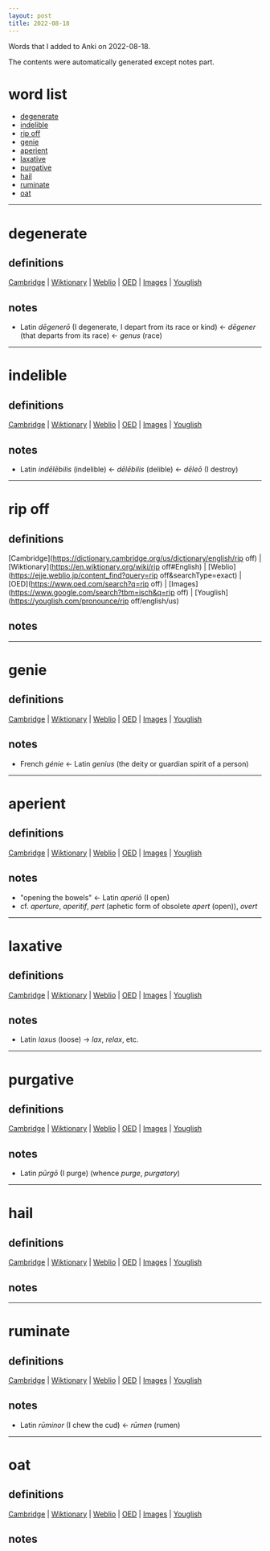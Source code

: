 ```yaml
---
layout: post
title: 2022-08-18
---
```


Words that I added to Anki on 2022-08-18.

The contents were automatically generated except notes part.
# word list
- [degenerate](#degenerate)
- [indelible](#indelible)
- [rip off](#rip-off)
- [genie](#genie)
- [aperient](#aperient)
- [laxative](#laxative)
- [purgative](#purgative)
- [hail](#hail)
- [ruminate](#ruminate)
- [oat](#oat)

---

# degenerate
## definitions
[Cambridge](https://dictionary.cambridge.org/us/dictionary/english/degenerate)
|
[Wiktionary](https://en.wiktionary.org/wiki/degenerate#English)
|
[Weblio](https://ejje.weblio.jp/content_find?query=degenerate&searchType=exact)
|
[OED](https://www.oed.com/search?q=degenerate)
|
[Images](https://www.google.com/search?tbm=isch&q=degenerate)
|
[Youglish](https://youglish.com/pronounce/degenerate/english/us)

## notes
- Latin *dēgenerō* (I degenerate, I depart from its race or kind) &lt;- *dēgener* (that departs from its race) &lt;- *genus* (race)

---

# indelible
## definitions
[Cambridge](https://dictionary.cambridge.org/us/dictionary/english/indelible)
|
[Wiktionary](https://en.wiktionary.org/wiki/indelible#English)
|
[Weblio](https://ejje.weblio.jp/content_find?query=indelible&searchType=exact)
|
[OED](https://www.oed.com/search?q=indelible)
|
[Images](https://www.google.com/search?tbm=isch&q=indelible)
|
[Youglish](https://youglish.com/pronounce/indelible/english/us)

## notes
- Latin *indēlēbilis* (indelible) &lt;- *dēlēbilis* (delible) &lt;- *dēleō* (I destroy)

---

# rip off
## definitions
[Cambridge](https://dictionary.cambridge.org/us/dictionary/english/rip off)
|
[Wiktionary](https://en.wiktionary.org/wiki/rip off#English)
|
[Weblio](https://ejje.weblio.jp/content_find?query=rip off&searchType=exact)
|
[OED](https://www.oed.com/search?q=rip off)
|
[Images](https://www.google.com/search?tbm=isch&q=rip off)
|
[Youglish](https://youglish.com/pronounce/rip off/english/us)

## notes

---

# genie
## definitions
[Cambridge](https://dictionary.cambridge.org/us/dictionary/english/genie)
|
[Wiktionary](https://en.wiktionary.org/wiki/genie#English)
|
[Weblio](https://ejje.weblio.jp/content_find?query=genie&searchType=exact)
|
[OED](https://www.oed.com/search?q=genie)
|
[Images](https://www.google.com/search?tbm=isch&q=genie)
|
[Youglish](https://youglish.com/pronounce/genie/english/us)

## notes
- French *génie* &lt;- Latin *genius* (the deity or guardian spirit of a person)

---

# aperient
## definitions
[Cambridge](https://dictionary.cambridge.org/us/dictionary/english/aperient)
|
[Wiktionary](https://en.wiktionary.org/wiki/aperient#English)
|
[Weblio](https://ejje.weblio.jp/content_find?query=aperient&searchType=exact)
|
[OED](https://www.oed.com/search?q=aperient)
|
[Images](https://www.google.com/search?tbm=isch&q=aperient)
|
[Youglish](https://youglish.com/pronounce/aperient/english/us)

## notes
- "opening the bowels" &lt;- Latin *aperiō* (I open)
- cf. *aperture*, *aperitif*, *pert* (aphetic form of obsolete *apert* (open)), *overt*

---

# laxative
## definitions
[Cambridge](https://dictionary.cambridge.org/us/dictionary/english/laxative)
|
[Wiktionary](https://en.wiktionary.org/wiki/laxative#English)
|
[Weblio](https://ejje.weblio.jp/content_find?query=laxative&searchType=exact)
|
[OED](https://www.oed.com/search?q=laxative)
|
[Images](https://www.google.com/search?tbm=isch&q=laxative)
|
[Youglish](https://youglish.com/pronounce/laxative/english/us)

## notes
- Latin *laxus* (loose) -&gt; *lax*, *relax*, etc.

---

# purgative
## definitions
[Cambridge](https://dictionary.cambridge.org/us/dictionary/english/purgative)
|
[Wiktionary](https://en.wiktionary.org/wiki/purgative#English)
|
[Weblio](https://ejje.weblio.jp/content_find?query=purgative&searchType=exact)
|
[OED](https://www.oed.com/search?q=purgative)
|
[Images](https://www.google.com/search?tbm=isch&q=purgative)
|
[Youglish](https://youglish.com/pronounce/purgative/english/us)

## notes
- Latin *pūrgō* (I purge) (whence *purge*, *purgatory*)

---

# hail
## definitions
[Cambridge](https://dictionary.cambridge.org/us/dictionary/english/hail)
|
[Wiktionary](https://en.wiktionary.org/wiki/hail#English)
|
[Weblio](https://ejje.weblio.jp/content_find?query=hail&searchType=exact)
|
[OED](https://www.oed.com/search?q=hail)
|
[Images](https://www.google.com/search?tbm=isch&q=hail)
|
[Youglish](https://youglish.com/pronounce/hail/english/us)

## notes

---

# ruminate
## definitions
[Cambridge](https://dictionary.cambridge.org/us/dictionary/english/ruminate)
|
[Wiktionary](https://en.wiktionary.org/wiki/ruminate#English)
|
[Weblio](https://ejje.weblio.jp/content_find?query=ruminate&searchType=exact)
|
[OED](https://www.oed.com/search?q=ruminate)
|
[Images](https://www.google.com/search?tbm=isch&q=ruminate)
|
[Youglish](https://youglish.com/pronounce/ruminate/english/us)

## notes
- Latin *rūminor* (I chew the cud) &lt;- *rūmen* (rumen)

---

# oat
## definitions
[Cambridge](https://dictionary.cambridge.org/us/dictionary/english/oat)
|
[Wiktionary](https://en.wiktionary.org/wiki/oat#English)
|
[Weblio](https://ejje.weblio.jp/content_find?query=oat&searchType=exact)
|
[OED](https://www.oed.com/search?q=oat)
|
[Images](https://www.google.com/search?tbm=isch&q=oat)
|
[Youglish](https://youglish.com/pronounce/oat/english/us)

## notes

